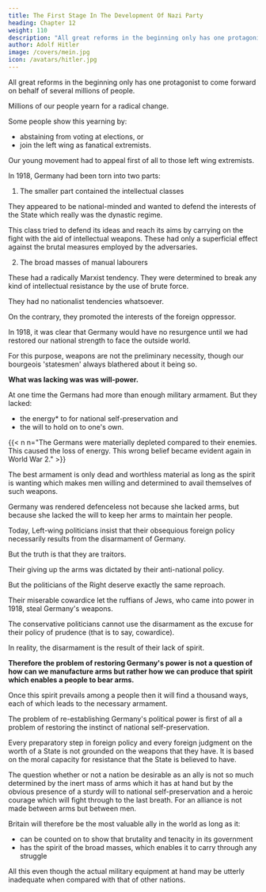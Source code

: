```yaml
---
title: The First Stage In The Development Of Nazi Party
heading: Chapter 12
weight: 110
description: "All great reforms in the beginning only has one protagonist to come forward on behalf of several millions of people"
author: Adolf Hitler
image: /covers/mein.jpg
icon: /avatars/hitler.jpg
---
```



<!-- The German National Socialist Labour Party -->

<!-- HERE AT the close of the volume I shall describe the first stage in the progress of our
movement and shall give a brief account of the problems we had to deal with during
that period. In doing this I have no intention of expounding the ideals which we have
set up as the goal of our movement; for these ideals are so momentous in their
significance that an exposition of them will need a whole volume. Therefore I shall
devote the second volume of this book to a detailed survey of the principles which form
the programme of our movement and I shall attempt to draw a picture of what we
mean by the word 'State'. When I say 'we' in this connection I mean to include all those
hundreds of thousands who have fundamentally the same longing, though in the
individual cases they cannot find adequate words to describe the vision that hovers
before their eyes. It is a characteristic feature of  -->

All great reforms in the beginning only has one protagonist to come forward on behalf of several millions of people.

<!-- The final goal of a great reformation has often been the object of profound
longing on the parts of hundreds of thousands for many centuries before, until finally
one among them comes forward as a herald to announce the will of that multitude and
become the standard-bearer of the old yearning, which he now leads to a realization in
a new idea. -->

Millions of our people yearn for a radical change.

<!-- Others show it in resentment and anger and indignation. Among some the profound discontent calls forth an attitude of indifference, while it urges others to violent manifestations of wrath. Another indication of this feeling may be seen on the one hand in the attitude of those  -->

Some people show this yearning by:
- abstaining from voting at elections, or
- join the left wing as fanatical extremists.

Our young movement had to appeal first of all to those left wing extremists.

<!-- It was not meant to be an organization for contented and satisfied people, but was meant to gather in all those who were suffering from profound anxiety and could find no peace, those who were unhappy and discontented. It was not meant to float on the surface of the nation
but rather to push its roots deep among the masses. -->

In 1918, Germany had been torn into two parts:

1. The smaller part contained the intellectual classes

They appeared to be national-minded and wanted to defend the interests of the State which really was the dynastic regime.

<!--  but that word meant nothing else to them except a very vague and
feeble concept of the duty to , which in
turn seemed identical with those of the .  -->

This class tried to defend its ideas and reach its aims by carrying on the fight with the aid of intellectual weapons. These had  only a superficial effect against the brutal measures employed by the adversaries.

<!-- , in the face of which the intellectual
weapons were of their very nature bound to fail.  -->

<!-- With one violent blow the class which had hitherto governed was now struck down. It trembled with fear and accepted every
humiliation imposed on it by the merciless victor. -->

2. The broad masses of manual labourers

These had a radically Marxist tendency. They were determined to break any kind of intellectual resistance by the use of brute force. 

They had no nationalist tendencies whatsoever. 

On the contrary, they promoted the interests of the foreign oppressor. 


In 1918, it was clear that Germany would have no resurgence until we had restored our national strength to face the outside world. 

For this purpose, weapons are not the preliminary necessity, though our bourgeois 'statesmen' always blathered about it being so. 

**What was lacking was was will-power.** 

At one time the Germans had more than enough military armament. But they lacked:
- the energy* to for national self-preservation and 
- the will to hold on to one's own. 

{{< n n="The Germans were materially depleted compared to their enemies. This caused the loss of energy. This wrong belief became evident again in World War 2." >}}


The best armament is only dead and worthless material as long as the spirit is wanting which makes men willing and determined to avail themselves of such weapons. 

Germany was rendered defenceless not because she lacked arms, but because she lacked the will to keep her arms to maintain her people.

Today, Left-wing politicians insist that their obsequious foreign policy necessarily results from the disarmament of Germany.

But the truth is that they are traitors. 

<!-- To all that kind of talk the answer ought to be: No, the contrary is the truth.  -->

Their giving up the arms was dictated by their anti-national policy. 
<!-- and criminal policy of abandoning the interests of the nation.  -->

<!-- And now you try to make people believe that your miserable whining is fundamentally due to the fact that you have no arms. Just like everything else in your onduct, this is a lie and a falsification of the true reason. -->

But the politicians of the Right deserve exactly the same reproach. 

Their miserable cowardice let the ruffians of Jews, who came into power in 1918, steal Germany's weapons. 

The conservative politicians cannot use the disarmament as the excuse for their policy of prudence (that is to say, cowardice).

<!-- Here, again, the contrary is the
truth.  -->

In reality, the disarmament is the result of their lack of spirit.

**Therefore the problem of restoring Germany's power is not a question of how can we manufacture arms but rather how we can produce that spirit which enables a people to bear arms.** 

Once this spirit prevails among a people then it will find a thousand ways, each of which leads to the necessary armament. 

<!-- But a coward will not fire even a single shot when attacked though he may be armed with ten pistols. For him they are of less value than a blackthorn in the hands of a man of courage. -->

The problem of re-establishing Germany's political power is first of all a problem of restoring the instinct of national self-preservation.

Every preparatory step in foreign policy and every foreign judgment on the worth of a State is not grounded on the weapons that they have. It is based on the moral capacity for resistance that the State is believed to have. 

The question whether or not a nation be desirable as an ally is not so much determined by the inert mass of arms which it has at hand but by the obvious presence of a sturdy will to national self-preservation and a heroic courage which will fight through to the last breath. For an alliance is not made between arms but between men.

Britain will therefore be the most valuable ally in the world as long as it:
- can be counted on to show that brutality and tenacity in its government
- has the spirit of the broad masses, which enables it to carry through any struggle

 <!-- that it once enters upon, no matter how long such a struggle may last, or however great the sacrifice that may be necessary or whatever the means that have to be employed;  -->

All this even though the actual military equipment at hand may be utterly inadequate when compared with that of other nations.
